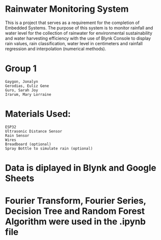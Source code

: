 # Rainwater Monitoring System
This is a project that serves as a requirement for the completion of Embedded Systems. The purpose of this system is to monitor rainfall and water level for the collection of rainwater for environmental sustainability and water harvesting efficiency with the use of Blynk Console to display rain values, rain classification, water level in centimeters and rainfall regression and interpolation (numerical methods).
# Group 1
    Gaygon, Jonalyn
    Gerodias, Euliz Gene
    Guro, Sarah Joy
    Irarum, Mary Lorraine
# Materials Used:
    ESP32
    Ultrasonic Distance Sensor
    Rain Sensor
    Wires
    Breadboard (optional)
    Spray Bottle to simulate rain (optional)
# Data is diplayed in Blynk and Google Sheets
# Fourier Transform, Fourier Series, Decision Tree and Random Forest Algorithm were used in the .ipynb file
